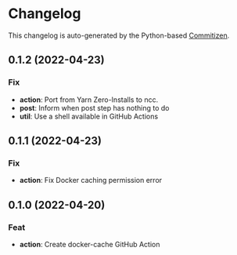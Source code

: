 # Changelog

This changelog is auto-generated by the Python-based
[Commitizen](https://commitizen-tools.github.io/commitizen).

## 0.1.2 (2022-04-23)

### Fix

- **action**: Port from Yarn Zero-Installs to ncc.
- **post**: Inform when post step has nothing to do
- **util**: Use a shell available in GitHub Actions

## 0.1.1 (2022-04-23)

### Fix

- **action**: Fix Docker caching permission error

## 0.1.0 (2022-04-20)

### Feat

- **action**: Create docker-cache GitHub Action
